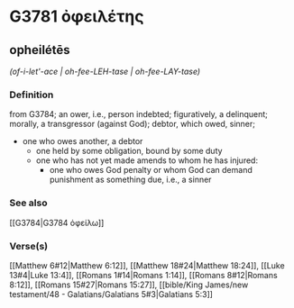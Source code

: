 # G3781 ὀφειλέτης

## opheilétēs

_(of-i-let'-ace | oh-fee-LEH-tase | oh-fee-LAY-tase)_

### Definition

from G3784; an ower, i.e., person indebted; figuratively, a delinquent; morally, a transgressor (against God); debtor, which owed, sinner; 

- one who owes another, a debtor
  - one held by some obligation, bound by some duty
  - one who has not yet made amends to whom he has injured:
    - one who owes God penalty or whom God can demand punishment as something due, i.e., a sinner

### See also

[[G3784|G3784 ὀφείλω]]

### Verse(s)

[[Matthew 6#12|Matthew 6:12]], [[Matthew 18#24|Matthew 18:24]], [[Luke 13#4|Luke 13:4]], [[Romans 1#14|Romans 1:14]], [[Romans 8#12|Romans 8:12]], [[Romans 15#27|Romans 15:27]], [[bible/King James/new testament/48 - Galatians/Galatians 5#3|Galatians 5:3]]